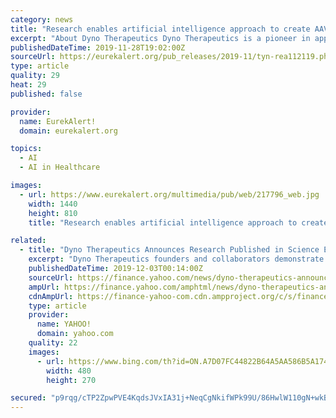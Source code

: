 ```yaml
---
category: news
title: "Research enables artificial intelligence approach to create AAV capsids for gene therapies"
excerpt: "About Dyno Therapeutics Dyno Therapeutics is a pioneer in applying artificial intelligence to gene therapy. The company's powerful and proprietary genetic engineering platform is designed to rapidly and systematically develop improved AAV capsids that ..."
publishedDateTime: 2019-11-28T19:02:00Z
sourceUrl: https://eurekalert.org/pub_releases/2019-11/tyn-rea112119.php
type: article
quality: 29
heat: 29
published: false

provider:
  name: EurekAlert!
  domain: eurekalert.org

topics:
  - AI
  - AI in Healthcare

images:
  - url: https://www.eurekalert.org/multimedia/pub/web/217796_web.jpg
    width: 1440
    height: 810
    title: "Research enables artificial intelligence approach to create AAV capsids for gene therapies"

related:
  - title: "Dyno Therapeutics Announces Research Published in Science Enabling Artificial Intelligence Approach to Create New AAV Capsids for Gene Therapies"
    excerpt: "Dyno Therapeutics founders and collaborators demonstrate machine-guided AAV capsid engineering with the potential to transform gene therapy Dyno Therapeutics, a biotechnology company pioneering use of artificial intelligence in gene therapy, today announced a publication in the journal Science that demonstrates the power of a comprehensive ..."
    publishedDateTime: 2019-12-03T00:14:00Z
    sourceUrl: https://finance.yahoo.com/news/dyno-therapeutics-announces-research-published-110000347.html
    ampUrl: https://finance.yahoo.com/amphtml/news/dyno-therapeutics-announces-research-published-110000347.html
    cdnAmpUrl: https://finance-yahoo-com.cdn.ampproject.org/c/s/finance.yahoo.com/amphtml/news/dyno-therapeutics-announces-research-published-110000347.html
    type: article
    provider:
      name: YAHOO!
      domain: yahoo.com
    quality: 22
    images:
      - url: https://www.bing.com/th?id=ON.A7D07FC44822B64A5AA586B5A1742E47
        width: 480
        height: 270

secured: "p9rqg/cTP2ZpwPVE4KqdsJVxIA31j+NeqCgNkifWPk99U/86HwlW110gN+wkBWMKPqMNhBFom8EjSVscXNHk2vMhikFNYIA5GqeG7+kXBm8we3vvRdnpz6qnlWz0YI6iSNObFd+VJdWQ2ugrEjoEBSAKlDlmJqTDT4rtWgtetMlnl19+7n0Kny5oOn/n0acLXrjkHwnplPUT+4wXcr9iuDdcX6aCpL8/tZ6I+lvFHoynBtJ5jJ5q7Rm+30f2vGxSWt78Y5x1cxqnbs6VEOGpgA==;Su542In9Lf/53dLPo+w12A=="
---
```


